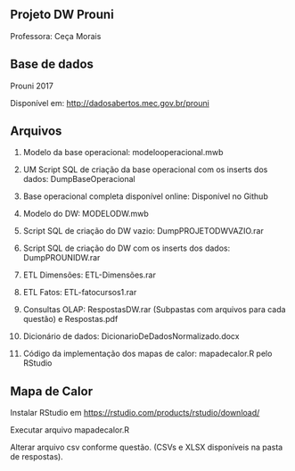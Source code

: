 ## Projeto DW Prouni
Professora: Ceça Morais

## Base de dados

Prouni 2017

Disponível em: http://dadosabertos.mec.gov.br/prouni

## Arquivos

1. Modelo da base operacional: modelooperacional.mwb

2. UM Script SQL de criação da base operacional com os inserts dos dados: DumpBaseOperacional

3. Base operacional completa disponível online: Disponível no Github

4. Modelo do DW: MODELODW.mwb

5. Script SQL de criação do DW vazio: DumpPROJETODWVAZIO.rar

6. Script SQL de criação do DW com os inserts dos dados: DumpPROUNIDW.rar

7. ETL Dimensões: ETL-Dimensões.rar

8. ETL Fatos: ETL-fatocursos1.rar

9. Consultas OLAP: RespostasDW.rar (Subpastas com arquivos para cada questão) e Respostas.pdf

10. Dicionário de dados: DicionarioDeDadosNormalizado.docx

11. Código da implementação dos mapas de calor: mapadecalor.R pelo RStudio 

## Mapa de Calor
Instalar RStudio em https://rstudio.com/products/rstudio/download/

Executar arquivo mapadecalor.R

Alterar arquivo csv conforme questão. (CSVs e XLSX disponíveis na pasta de respostas).
